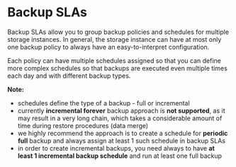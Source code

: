 # Backup SLAs

Backup SLAs allow you to group backup policies and schedules for multiple storage instances. In general, the storage instance can have at most only one backup policy to always have an easy-to-interpret configuration.

Each policy can have multiple schedules assigned so that you can define more complex schedules so that backups are executed even multiple times each day and with different backup types.

**Note:**

* schedules define the type of a backup - full or incremental
* currently **incremental forever** backup approach is **not supported**, as it may result in a very long chain, which takes a considerable amount of time during restore procedures \(data merge\)
* we highly recommend the approach is to create a schedule for **periodic full** backup and always assign at least 1 such schedule in backup SLAs
* in order to create incremental backups, you need always to have **at least 1 incremental backup schedule** and run at least one full backup

